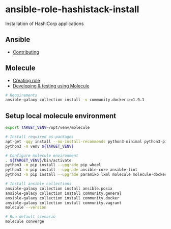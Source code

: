 # ansible-role-hashistack-install
Installation of HashiCorp applications

## Ansible
* [Contributing](https://galaxy.ansible.com/docs/contributing/index.html)


## Molecule
  * [Creating role](https://molecule.readthedocs.io/en/latest/getting-started.html#creating-a-new-role)
  * [Developing & testing using Molecule](https://www.ansible.com/blog/developing-and-testing-ansible-roles-with-molecule-and-podman-part-1)

```bash
# Requirements
ansible-galaxy collection install -v community.docker:>=1.9.1
```

## Setup local molecule environment

```bash
export TARGET_VENV=/opt/venv/molecule

# Install required os-packages
apt-get -qqy install --no-install-recommends python3-minimal python3-pip python3-venv openssh-client
python3 -m venv ${TARGET_VENV}

# Configure molecule environment
. ${TARGET_VENV}/bin/activate
python3 -m pip install --upgrade pip wheel
python3 -m pip install --upgrade ansible-core ansible-lint
python3 -m pip install --upgrade paramiko lxml molecule molecule-docker

# Install ansible collections
ansible-galaxy collection install ansible.posix
ansible-galaxy collection install community.general
ansible-galaxy collection install community.docker
ansible-galaxy collection install community.vagrant
molecule --version

# Run default scenario
molecule converge
```

